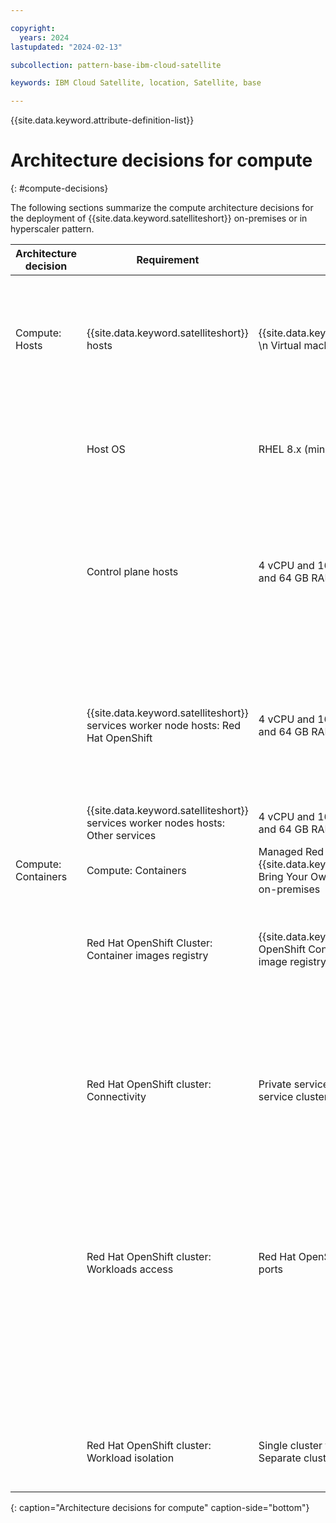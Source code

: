 ```yaml
---

copyright:
  years: 2024
lastupdated: "2024-02-13"

subcollection: pattern-base-ibm-cloud-satellite

keywords: IBM Cloud Satellite, location, Satellite, base

---
```


{{site.data.keyword.attribute-definition-list}}

# Architecture decisions for compute
{: #compute-decisions}

The following sections summarize the compute architecture decisions for the deployment of {{site.data.keyword.satelliteshort}} on-premises or in hyperscaler pattern.



| Architecture decision| Requirement| Options |Decision| Rationale|
|---|---|---|---|---|
| Compute: Hosts |{{site.data.keyword.satelliteshort}} hosts | {{site.data.keyword.baremetal_short}} \n Virtual machine (VM) | VM | {{site.data.keyword.satelliteshort}} hosts represent the compute machine on the selected infrastructure. In this solution, the {{site.data.keyword.satelliteshort}} hosts are virtual machines from an existing Kernel-based Virtual Machine or OpenStack environment that deploys at the customer’s on-premises locations. |
| |Host OS| RHEL 8.x (min) \n RH Core OS | RHEL 8.x | {{site.data.keyword.satelliteshort}} requires RHEL 7.x minimal image (no LAMP stack) on x86. Bring Your Own RHEL license. For the latest specs, see [{{site.data.keyword.satelliteshort}} Host System Requirements](/docs/satellite?topic=satellite-host-reqs) |
| |Control plane hosts| 4 vCPU and 16 GB RAM \n 16 vCPU and 64 GB RAM | 4 vCPU and 16 GB RAM | Minimum of 3 host nodes (Minimum of 6 hosts for RHCOS); multiples of 3, for example, 6, 9, 12. The configuration and number of control planes hosts that are needed depends on the number of clusters (for customer workloads and {{site.data.keyword.satelliteshort}}-enabled services) deployed at the {{site.data.keyword.satelliteshort}} location and the total number of worker nodes across all clusters. |
| |{{site.data.keyword.satelliteshort}} services worker node hosts: Red Hat OpenShift| 4 vCPU and 16 GB RAM \n 16 vCPU and 64 GB RAM | 16 vCPU and 64 GB RAM | A minimum of 3 host nodes and it's recommended to have spare nodes in multiples of 3 (for example 6, 9, 12). Larger configuration used in this solution to support converged compute and storage requirements. The number of worker node hosts depends on the customer workloads to be deployed in the clusters. For more information, see [Sizing your Red Hat OpenShift cluster to support your workload](/docs/openshift?topic=openshift-strategy). |
| |{{site.data.keyword.satelliteshort}} services worker nodes hosts: Other services| 4 vCPU and 16 GB RAM \n 16 vCPU and 64 GB RAM | For more information, see [{{site.data.keyword.satelliteshort}}-Enabled Services](/docs/satellite?topic=satellite-managed-services) | Review the requirements for each [Satellite-Enabled Service](/docs/satellite?topic=satellite-managed-services). |
| Compute: Containers | Compute: Containers| Managed Red Hat OpenShift on {{site.data.keyword.satelliteshort}} \n Bring Your Own Red Hat OpenShift on-premises | Managed Red Hat OpenShift on {{site.data.keyword.satelliteshort}} | Ease of provisioning and managed control plane \n Consistent deployment of Red Hat OpenShift clusters across customer locations |
| |Red Hat OpenShift Cluster: Container images registry | {{site.data.keyword.registrylong}} \n OpenShift Container Registry \n BYO image registry | {{site.data.keyword.registryfull_notm}} | By default, the Red Hat OpenShift internal registry is disabled because it does not have backing storage. {{site.data.keyword.registryfull_notm}} is a highly available private registry that can be accessed from multiple clusters and provides vulnerability scanning of the images. |
| |Red Hat OpenShift cluster: Connectivity | Private service cluster URL \n Public service cluster URL | Private service cluster URL | By default, the Red Hat OpenShift cluster that runs in the location can be accessed through the service cluster URL from only the {{site.data.keyword.satelliteshort}} location’s private network. \n  if the {{site.data.keyword.satelliteshort}} location hosts have public internet access, the service cluster URL can be updated to enable access to the cluster from the public network. This is not recommended for production workloads. For more information, see [Host Network Connectivity](/docs/openshift?topic=openshift-sat-expose-apps). |
| |Red Hat OpenShift cluster: Workloads access | Red Hat OpenShift routes \n Node ports | Red Hat OpenShift routes | Expose apps to requests from the public or a private network with a hostname (from Red Hat OpenShift Ingress controller's external IP address). Support HTTP and HTTPS protocols only. If the worker node hosts have public network connectivity, the cluster is created with a public Ingress controller by default. If the worker node hosts have private network connectivity only, the cluster is created with a private Ingress controller by default. |
| | | | Node ports | Expose non-HTTP(S) apps, for example, User Datagram Protocol or Transmission Control Protocol (TCP) apps, with a NodePort in the 30000-32767 range. |
| |Red Hat OpenShift cluster: Workload isolation | Single cluster for all workloads \n Separate clusters per workload | Single cluster for all workloads | Single cluster for all workloads. Workload isolation is achieved through projects and namespaces within a cluster. For more information, see [Container network policies](/docs/openshift?topic=openshift-network_policies), and IAM access roles. |
{: caption="Architecture decisions for compute" caption-side="bottom"}
